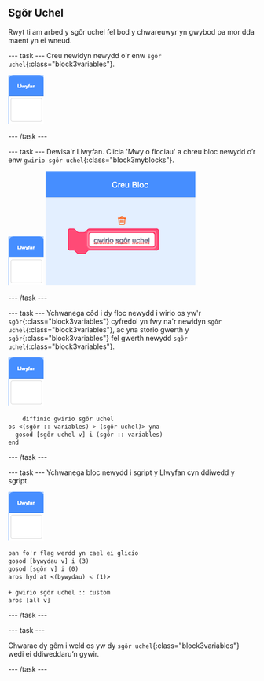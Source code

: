 ## Sgôr Uchel

Rwyt ti am arbed y sgôr uchel fel bod y chwareuwyr yn gwybod pa mor dda maent yn ei wneud.

--- task ---
Creu newidyn newydd o'r enw `sgôr uchel`{:class="block3variables"}.

![Corlun llwyfan](images/stage-sprite.png)

--- /task ---

--- task --- Dewisa'r Llwyfan. Clicia 'Mwy o flociau' a chreu bloc newydd o’r enw `gwirio sgôr uchel`{:class="block3myblocks"}.

![Corlun llwyfan](images/stage-sprite.png) ![sgrinlun](images/dots-custom-1.png)

--- /task ---

--- task ---
Ychwanega côd i dy floc newydd i wirio os yw'r `sgôr`{:class="block3variables"} cyfredol yn fwy na'r newidyn `sgôr uchel`{:class="block3variables"}, ac yna storio gwerth y `sgôr`{:class="block3variables"} fel gwerth newydd `sgôr uchel`{:class="block3variables"}.

![Corlun llwyfan](images/stage-sprite.png)

```blocks3
    diffinio gwirio sgôr uchel
os <(sgôr :: variables) > (sgôr uchel)> yna 
  gosod [sgôr uchel v] i (sgôr :: variables)
end
```

--- /task ---

--- task ---
Ychwanega bloc newydd i sgript y Llwyfan cyn ddiwedd y sgript.

![Corlun llwyfan](images/stage-sprite.png)

```blocks3
pan fo'r flag werdd yn cael ei glicio
gosod [bywydau v] i (3)
gosod [sgôr v] i (0)
aros hyd at <(bywydau) < (1)>

+ gwirio sgôr uchel :: custom
aros [all v]
```

--- /task ---

--- task ---

Chwarae dy gêm i weld os yw dy `sgôr uchel`{:class="block3variables"} wedi ei ddiweddaru’n gywir.

--- /task ---